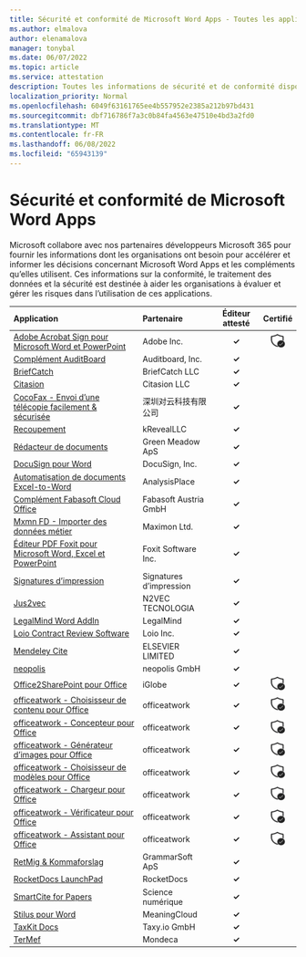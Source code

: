 ```yaml
---
title: Sécurité et conformité de Microsoft Word Apps - Toutes les applications
ms.author: elmalova
author: elenamalova
manager: tonybal
ms.date: 06/07/2022
ms.topic: article
ms.service: attestation
description: Toutes les informations de sécurité et de conformité disponibles pour toutes les applications Microsoft Word.
localization_priority: Normal
ms.openlocfilehash: 6049f63161765ee4b557952e2385a212b97bd431
ms.sourcegitcommit: dbf716786f7a3c0b84fa4563e47510e4bd3a2fd0
ms.translationtype: MT
ms.contentlocale: fr-FR
ms.lasthandoff: 06/08/2022
ms.locfileid: "65943139"
---
```

# <a name="microsoft-word-apps-security-and-compliance"></a>Sécurité et conformité de Microsoft Word Apps

Microsoft collabore avec nos partenaires développeurs Microsoft 365 pour fournir les informations dont les organisations ont besoin pour accélérer et informer les décisions concernant Microsoft Word Apps et les compléments qu’elles utilisent. Ces informations sur la conformité, le traitement des données et la sécurité est destinée à aider les organisations à évaluer et gérer les risques dans l’utilisation de ces applications.

| **Application** | **Partenaire** | **Éditeur attesté** | **Certifié** |
|:--------|:------------|:----------------------:|:-------------:|
| [Adobe Acrobat Sign pour Microsoft Word et PowerPoint](./adobe-inc-acrobat-sign-for-microsoft-word-and-powerpoint.md) | Adobe Inc. | **✓** | <img alt="Certified application badge" src="../media/certified-badge.png" height="25" width="25" /> |
| [Complément AuditBoard](./auditboard-inc-add-in.md) | Auditboard, Inc. | **✓** |  |
| [BriefCatch](./briefcatch-llc.md) | BriefCatch LLC | **✓** |  |
| [Citasion](./citasion-llc.md) | Citasion LLC | **✓** |  |
| [CocoFax - Envoi d’une télécopie facilement &amp; sécurisée](./cocofax-sending-fax-made-easysecure.md) | &#28145;&#22323;&#23545;&#20113;&#31185;&#25216;&#26377;&#38480;&#20844;&#21496; | **✓** |  |
| [Recoupement](./krevealllc-crosscheck.md) | kRevealLLC | **✓** |  |
| [Rédacteur de documents](./green-meadow-aps-document-drafter.md) | Green Meadow ApS | **✓** |  |
| [DocuSign pour Word](./docusign-inc-for-word.md) | DocuSign, Inc. | **✓** |  |
| [Automatisation de documents Excel-to-Word](./analysisplace-excel-to-word-document-automation.md) | AnalysisPlace | **✓** |  |
| [Complément Fabasoft Cloud Office](./fabasoft-austria-gmbh-cloud-office-add-in.md) | Fabasoft Austria GmbH | **✓** |  |
| [Mxmn FD - Importer des données métier](./maximon-ltd-fd-mxmn-import-business-data.md) | Maximon Ltd. | **✓** |  |
| [Éditeur PDF Foxit pour Microsoft Word, Excel et PowerPoint](./foxit-software-inc-pdf-editor-for-microsoft-word-excel-and-powerpoint.md) | Foxit Software Inc. | **✓** |  |
| [Signatures d’impression](./impression-signatures.md) | Signatures d’impression | **✓** |  |
| [Jus2vec](./n2vec-tecnologia-jus2vec.md) | N2VEC TECNOLOGIA | **✓** |  |
| [LegalMind Word AddIn](./legalmind-word-addin.md) | LegalMind | **✓** |  |
| [Loio Contract Review Software](./loio-inc-contract-review-software.md) | Loio Inc. | **✓** |  |
| [Mendeley Cite](./elsevier-limited-mendeley-cite.md) | ELSEVIER LIMITED | **✓** |  |
| [neopolis](./neopolis-gmbh.md) | neopolis GmbH | **✓** |  |
| [Office2SharePoint pour Office](./iglobe-office2sharepoint-for-office.md) | iGlobe | **✓** | <img alt="Certified application badge" src="../media/certified-badge.png" height="25" width="25" /> |
| [officeatwork - Choisisseur de contenu pour Office](./officeatwork-officeatworkcontent-chooser-for-office.md) | officeatwork | **✓** | <img alt="Certified application badge" src="../media/certified-badge.png" height="25" width="25" /> |
| [officeatwork - Concepteur pour Office](./officeatwork-officeatworkdesigner-for-office.md) | officeatwork | **✓** | <img alt="Certified application badge" src="../media/certified-badge.png" height="25" width="25" /> |
| [officeatwork - Générateur d’images pour Office](./officeatwork-officeatworkimage-chooser-for-office.md) | officeatwork | **✓** | <img alt="Certified application badge" src="../media/certified-badge.png" height="25" width="25" /> |
| [officeatwork - Choisisseur de modèles pour Office](./officeatwork-officeatworktemplate-chooser-for-office.md) | officeatwork | **✓** | <img alt="Certified application badge" src="../media/certified-badge.png" height="25" width="25" /> |
| [officeatwork - Chargeur pour Office](./officeatwork-officeatworkuploader-for-office.md) | officeatwork | **✓** | <img alt="Certified application badge" src="../media/certified-badge.png" height="25" width="25" /> |
| [officeatwork - Vérificateur pour Office](./officeatwork-officeatworkverifier-for-office.md) | officeatwork | **✓** | <img alt="Certified application badge" src="../media/certified-badge.png" height="25" width="25" /> |
| [officeatwork - Assistant pour Office](./officeatwork-officeatworkwizard-for-office.md) | officeatwork | **✓** | <img alt="Certified application badge" src="../media/certified-badge.png" height="25" width="25" /> |
| [RetMig &amp; Kommaforslag](./grammarsoft-aps-retmigkommaforslag.md) | GrammarSoft ApS | **✓** |  |
| [RocketDocs LaunchPad](./rocketdocs-launchpad.md) | RocketDocs | **✓** |  |
| [SmartCite for Papers](./digital-science-smartcite-for-papers.md) | Science numérique | **✓** |  |
| [Stilus pour Word](./meaningcloud-stilus-for-word.md) | MeaningCloud | **✓** |  |
| [TaxKit Docs](./taxyio-gmbh-taxkit-docs.md) | Taxy.io GmbH | **✓** |  |
| [TerMef](./mondeca-termef.md) | Mondeca | **✓** |  |
